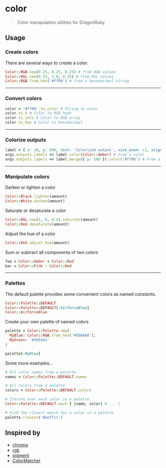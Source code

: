 # color

> Color manipulation utilities for DragonRuby

## Usage

### Create colors

There are several ways to create a color.

```ruby
Color::RGB.new(0.25, 0.25, 0.25) # from RGB values
Color::HSL.new(0.25, 1.0, 0.25) # from HSL values
Color::RGB.from_hex('#ff00') # from a hexadecimal string
```
---

### Convert colors

```ruby
color = '#ff00'.to_color # String to color
color.to_h # Color to RGB hash
color.to_ints # Color to RGB array
color.to_hex # Color to hexadecimal
```

---

### Colorize outputs

```ruby
label = { x: 20, y: 600, text: 'Colorized output', size_enum: -2, alignment_enum: 0 }
args.outputs.labels << label.color(Color::Amber) # From a color
args.outputs.labels << label.merge({ y: 580 }).color('#ff00') # From a string
```

---

### Manipulate colors

Darken or lighten a color

```ruby
Color::Black.lighten(amount)
Color::White.darken(amount)
```

Saturate or desaturate a color

```ruby
Color::HSL.new(1, 0, 0.5).saturate(amount)
Color::Red.desaturate(amount)
```

Adjust the hue of a color

```ruby
Color::Red.adjust_hue(amount)
```

Sum or subtract all components of two colors

```ruby
foo = Color::Amber + Color::Red
bar = Color::Pink - Color::Red
```

---

### Palettes

The default palette provides some convenient colors as named constants.

```ruby
Color::Palette::DEFAULT
Color::Palette::DEFAULT[:AirForceBlue]
Color::AirForceBlue
```

Create your own palette of named colors

```ruby
palette = Color::Palette.new(
  MyBlue: Color::RGB.from_hex('#5D8AA8'),
  MyGreen: '#305d42'
)

palette[:MyBlue]
```

Some more examples...

```ruby
# All color names from a palette
names = Color::Palette::DEFAULT.names

# All colors from a palette
colors = Color::Palette::DEFAULT.colors

# Iterate over each color in a palette
Color::Palette::DEFAULT.each { |name, color| # ... }

# Find the closest match for a color in a palette
palette.closest('#eeffcc')
```

## Inspired by

* [chroma](https://github.com/jfairbank/chroma)
* [rgb](https://github.com/plashchynski/rgb)
* [pigment](https://github.com/P3t3rU5/pigment)
* [ColorMatcher](https://github.com/chicisimo/color_matcher)
